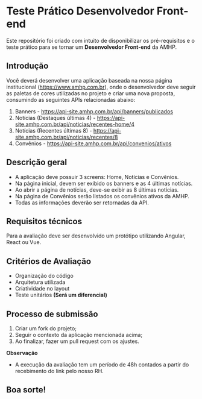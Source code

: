 # Teste Prático Desenvolvedor Front-end

Este repositório foi criado com intuito de disponibilizar os pré-requisitos e o teste prático para se tornar um **Desenvolvedor Front-end** da AMHP.

## Introdução

Você deverá desenvolver uma aplicação baseada na nossa página institucional (https://www.amhp.com.br), onde o desenvolvedor deve seguir as paletas de cores utilizadas no projeto e criar uma nova proposta, consumindo as seguintes APIs relacionadas abaixo:

1. Banners - https://api-site.amhp.com.br/api/banners/publicados
2. Notícias (Destaques últimas 4) - https://api-site.amhp.com.br/api/noticias/recentes-home/4
3. Notícias (Recentes últimas 8) - https://api-site.amhp.com.br/api/noticias/recentes/8
4. Convênios - https://api-site.amhp.com.br/api/convenios/ativos

## Descrição geral

- A aplicação deve possuir 3 screens: Home, Notícias e Convênios.
- Na página inicial, devem ser exibido os banners e as 4 últimas notícias.
- Ao abrir a página de notícias, deve-se exibir as 8 últimas notícias.
- Na página de Convênios serão listados os convênios ativos da AMHP.
- Todas as informações deverão ser retornadas da API.

## Requisitos técnicos

Para a avaliação deve ser desenvolvido um protótipo utilizando Angular, React ou Vue.

## Critérios de Avaliação

- Organização do código
- Arquitetura utilizada
- Criatividade no layout
- Teste unitários **(Será um diferencial)**

## Processo de submissão

1. Criar um fork do projeto;
2. Seguir o contexto da aplicação mencionada acima;
3. Ao finalizar, fazer um pull request com os ajustes.

**Observação**
- A execução da avaliação tem um período de 48h contados a partir do recebimento do link pelo nosso RH.
  
## Boa sorte!
